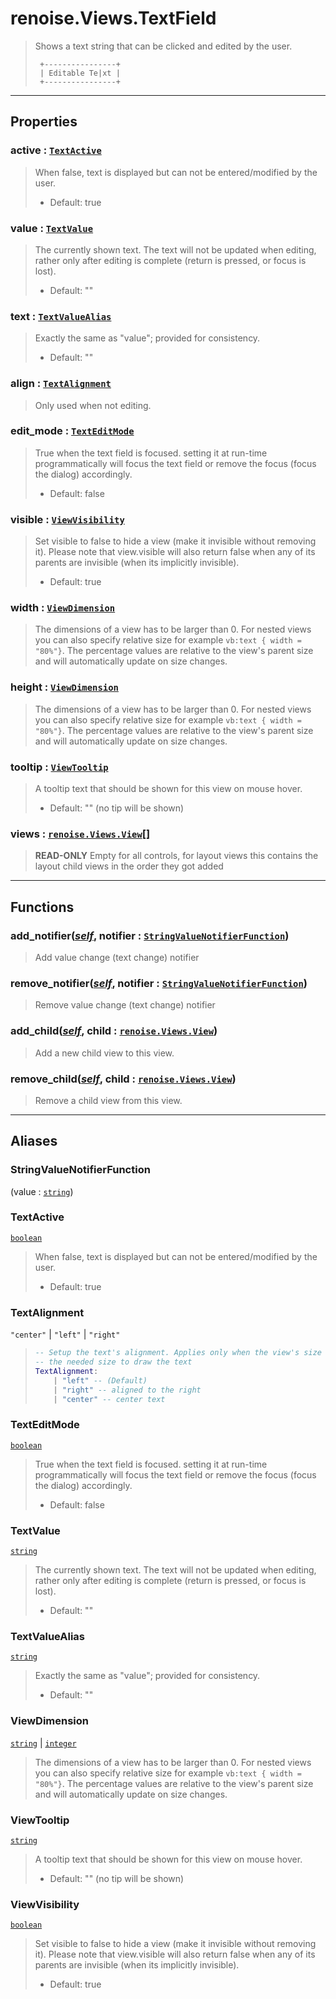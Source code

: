 # renoise.Views.TextField<a name="renoise.Views.TextField"></a>  
> Shows a text string that can be clicked and edited by the user.
> ```text
>  +----------------+
>  | Editable Te|xt |
>  +----------------+
> ```  

<!-- toc -->
  

---  
## Properties
### active : [`TextActive`](#TextActive)<a name="active"></a>
> When false, text is displayed but can not be entered/modified by the user.
> * Default: true

### value : [`TextValue`](#TextValue)<a name="value"></a>
> The currently shown text. The text will not be updated when editing,
> rather only after editing is complete (return is pressed, or focus is lost).
> * Default: ""

### text : [`TextValueAlias`](#TextValueAlias)<a name="text"></a>
> Exactly the same as "value"; provided for consistency.
> * Default: ""

### align : [`TextAlignment`](#TextAlignment)<a name="align"></a>
> Only used when not editing.

### edit_mode : [`TextEditMode`](#TextEditMode)<a name="edit_mode"></a>
> True when the text field is focused. setting it at run-time programmatically
> will focus the text field or remove the focus (focus the dialog) accordingly.
> * Default: false

### visible : [`ViewVisibility`](#ViewVisibility)<a name="visible"></a>
> Set visible to false to hide a view (make it invisible without removing
> it). Please note that view.visible will also return false when any of its
> parents are invisible (when its implicitly invisible).
> * Default: true

### width : [`ViewDimension`](#ViewDimension)<a name="width"></a>
> The dimensions of a view has to be larger than 0.
> For nested views you can also specify relative size
> for example `vb:text { width = "80%"}`. The percentage values are
> relative to the view's parent size and will automatically update on size changes.

### height : [`ViewDimension`](#ViewDimension)<a name="height"></a>
> The dimensions of a view has to be larger than 0.
> For nested views you can also specify relative size
> for example `vb:text { width = "80%"}`. The percentage values are
> relative to the view's parent size and will automatically update on size changes.

### tooltip : [`ViewTooltip`](#ViewTooltip)<a name="tooltip"></a>
> A tooltip text that should be shown for this view on mouse hover.
> * Default: "" (no tip will be shown)

### views : [`renoise.Views.View`](../../API/renoise/renoise.Views.View.md)[]<a name="views"></a>
> **READ-ONLY** Empty for all controls, for layout views this contains the
> layout child views in the order they got added

  

---  
## Functions
### add_notifier([*self*](../../API/builtins/self.md), notifier : [`StringValueNotifierFunction`](#StringValueNotifierFunction))<a name="add_notifier"></a>
> Add value change (text change) notifier
### remove_notifier([*self*](../../API/builtins/self.md), notifier : [`StringValueNotifierFunction`](#StringValueNotifierFunction))<a name="remove_notifier"></a>
> Remove value change (text change) notifier
### add_child([*self*](../../API/builtins/self.md), child : [`renoise.Views.View`](../../API/renoise/renoise.Views.View.md))<a name="add_child"></a>
> Add a new child view to this view.
### remove_child([*self*](../../API/builtins/self.md), child : [`renoise.Views.View`](../../API/renoise/renoise.Views.View.md))<a name="remove_child"></a>
> Remove a child view from this view.  



---  
## Aliases  
### StringValueNotifierFunction<a name="StringValueNotifierFunction"></a>
(value : [`string`](../../API/builtins/string.md))  
  
  
### TextActive<a name="TextActive"></a>
[`boolean`](../../API/builtins/boolean.md)  
> When false, text is displayed but can not be entered/modified by the user.
> * Default: true  
  
### TextAlignment<a name="TextAlignment"></a>
`"center"` | `"left"` | `"right"`  
> ```lua
> -- Setup the text's alignment. Applies only when the view's size is larger than
> -- the needed size to draw the text
> TextAlignment:
>     | "left" -- (Default)
>     | "right" -- aligned to the right
>     | "center" -- center text
> ```  
  
### TextEditMode<a name="TextEditMode"></a>
[`boolean`](../../API/builtins/boolean.md)  
> True when the text field is focused. setting it at run-time programmatically
> will focus the text field or remove the focus (focus the dialog) accordingly.
> * Default: false  
  
### TextValue<a name="TextValue"></a>
[`string`](../../API/builtins/string.md)  
> The currently shown text. The text will not be updated when editing,
> rather only after editing is complete (return is pressed, or focus is lost).
> * Default: ""  
  
### TextValueAlias<a name="TextValueAlias"></a>
[`string`](../../API/builtins/string.md)  
> Exactly the same as "value"; provided for consistency.
> * Default: ""  
  
### ViewDimension<a name="ViewDimension"></a>
[`string`](../../API/builtins/string.md) | [`integer`](../../API/builtins/integer.md)  
> The dimensions of a view has to be larger than 0.
> For nested views you can also specify relative size
> for example `vb:text { width = "80%"}`. The percentage values are
> relative to the view's parent size and will automatically update on size changes.  
  
### ViewTooltip<a name="ViewTooltip"></a>
[`string`](../../API/builtins/string.md)  
> A tooltip text that should be shown for this view on mouse hover.
> * Default: "" (no tip will be shown)  
  
### ViewVisibility<a name="ViewVisibility"></a>
[`boolean`](../../API/builtins/boolean.md)  
> Set visible to false to hide a view (make it invisible without removing
> it). Please note that view.visible will also return false when any of its
> parents are invisible (when its implicitly invisible).
> * Default: true  
  

